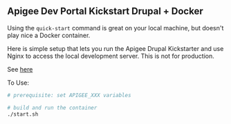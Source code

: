 Apigee Dev Portal Kickstart Drupal + Docker
---

Using the `quick-start` command is great on your local machine, but doesn't play nice a Docker container.

Here is simple setup that lets you run the Apigee Drupal Kickstarter and use Nginx to access the local development server. This is not for production.

See [here](https://github.com/apigee/apigee-devportal-kickstart-drupal)


To Use:
``` bash
# prerequisite: set APIGEE_XXX variables

# build and run the container
./start.sh
```
